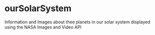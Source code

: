 # ourSolarSystem
Information and Images about thee planets in our solar system displayed using the NASA Images and Video API

